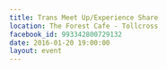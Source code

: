```yaml
---
title: Trans Meet Up/Experience Share
location: The Forest Cafe - Tollcross
facebook_id: 993342800729132
date: 2016-01-20 19:00:00
layout: event
---
```

